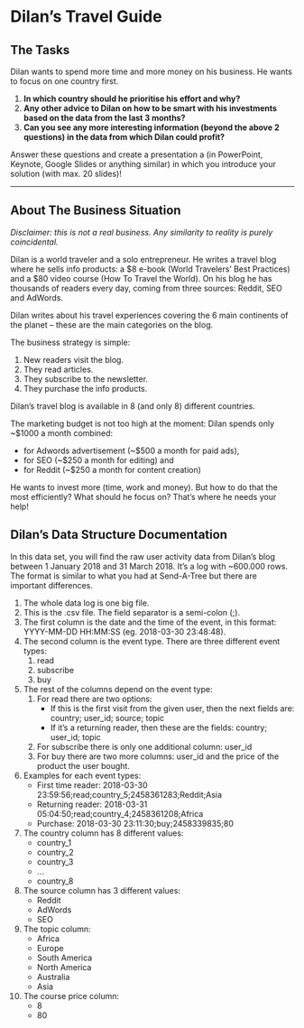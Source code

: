 # Dilan’s Travel Guide

## The Tasks

Dilan wants to spend more time and more money on his business. He wants to focus on one country first.
  1. **In which country should he prioritise his effort and why?**
  2. **Any other advice to Dilan on how to be smart with his investments based on the data from the last 3 months?**
  3. **Can you see any more interesting information (beyond the above 2 questions) in the data from which Dilan could profit?**

Answer these questions and create a presentation a (in PowerPoint, Keynote, Google Slides or anything similar) in which you introduce your solution (with max. 20 slides)!

---

## About The Business Situation 
_Disclaimer: this is not a real business. Any similarity to reality is purely coincidental._

Dilan is a world traveler and a solo entrepreneur. He writes a travel blog where he sells info products: a $8 e-book (World Travelers’ Best Practices) and a $80 video course (How To Travel the World).
On his blog he has thousands of readers every day, coming from three sources: Reddit, SEO and AdWords.

Dilan writes about his travel experiences covering the 6 main continents of the planet – these are the main categories on the blog.

The business strategy is simple:
  1. New readers visit the blog.
  2. They read articles.
  3. They subscribe to the newsletter.
  4. They purchase the info products.

Dilan’s travel blog is available in 8 (and only 8) different countries.

The marketing budget is not too high at the moment: Dilan spends only ~$1000 a month combined:
- for Adwords advertisement (~$500 a month for paid ads),
- for SEO (~$250 a month for editing) and
- for Reddit (~$250 a month for content creation)

He wants to invest more (time, work and money). But how to do that the most efficiently? What should he focus on?
That’s where he needs your help!

## Dilan’s Data Structure Documentation

In this data set, you will find the raw user activity data from Dilan’s blog between 1 January 2018 and 31 March 2018. It’s a log with ~600.000 rows. The format is similar to what you had at Send-A-Tree but there are important differences.

  1. The whole data log is one big file.
  2. This is the .csv file. The field separator is a semi-colon (;).
  3. The first column is the date and the time of the event, in this format: YYYY-MM-DD HH:MM:SS (eg. 2018-03-30 23:48:48).
  4. The second column is the event type. There are three different event types:
       1. read
       2. subscribe
       3. buy
  5. The rest of the columns depend on the event type:
       1. For read there are two options:
          - If this is the first visit from the given user, then the next fields are: country; user_id; source; topic
          - If it’s a returning reader, then these are the fields: country; user_id; topic
       2. For subscribe there is only one additional column: user_id
       3. For buy there are two more columns: user_id and the price of the product the user bought.
  6. Examples for each event types:
       - First time reader: 2018-03-30 23:59:56;read;country_5;2458361283;Reddit;Asia
       - Returning reader: 2018-03-31 05:04:50;read;country_4;2458361208;Africa
       - Purchase: 2018-03-30 23:11:30;buy;2458339835;80
  7. The country column has 8 different values:
       - country_1
       - country_2
       - country_3
       - ...
       - country_8
  8. The source column has 3 different values:
      - Reddit
      - AdWords
      - SEO
  9. The topic column:
      - Africa
      - Europe
      - South America
      - North America
      - Australia
      - Asia
  10. The course price column:
      - 8
      - 80
